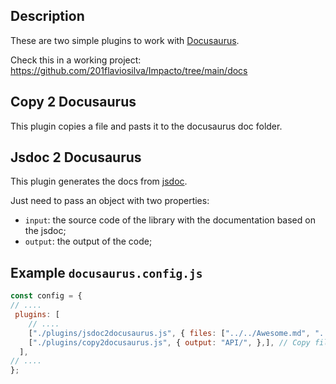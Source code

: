 ## Description
These are two simple plugins to work with [Docusaurus](https://docusaurus.io/).

Check this in a working project: https://github.com/201flaviosilva/Impacto/tree/main/docs

## Copy 2 Docusaurus

This plugin copies a file and pasts it to the docusaurus doc folder.

## Jsdoc 2 Docusaurus

This plugin generates the docs from [jsdoc](https://jsdoc.app/). 

Just need to pass an object with two properties:
- `input`: the source code of the library with the documentation based on the jsdoc;
- `output`: the output of the code;


## Example `docusaurus.config.js`

```js
const config = {
// ....
 plugins: [
    // ....
    ["./plugins/jsdoc2docusaurus.js", { files: ["../../Awesome.md", "../../CHANGELOG.md",], },], // Generate the docs from jsdoc
    ["./plugins/copy2docusaurus.js", { output: "API/", },], // Copy files to the docs folder
  ],
// ....
};
```
